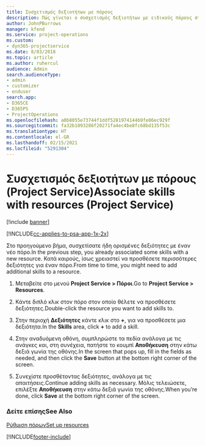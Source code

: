 ```yaml
---
title: Συσχετισμός δεξιοτήτων με πόρους
description: Πώς γίνεται ο συσχετισμός δεξιοτήτων με ειδικούς πόρους στο Project Service
author: JohnPBurrows
manager: kfend
ms.service: project-operations
ms.custom:
- dyn365-projectservice
ms.date: 8/03/2018
ms.topic: article
ms.author: ruhercul
audience: Admin
search.audienceType:
- admin
- customizer
- enduser
search.app:
- D365CE
- D365PS
- ProjectOperations
ms.openlocfilehash: a0b8055e73744f1ddf5281974144b9fe06ec929f
ms.sourcegitcommit: fa32b1893286f20271fa4ec4be8fc68bd135f53c
ms.translationtype: HT
ms.contentlocale: el-GR
ms.lasthandoff: 02/15/2021
ms.locfileid: "5291304"
---
```

# <a name="associate-skills-with-resources-project-service"></a><span data-ttu-id="f0d0f-103">Συσχετισμός δεξιοτήτων με πόρους (Project Service)</span><span class="sxs-lookup"><span data-stu-id="f0d0f-103">Associate skills with resources (Project Service)</span></span>

[!include [banner](../includes/psa-now-project-operations.md)]

[!INCLUDE[cc-applies-to-psa-app-1x-2x](../includes/cc-applies-to-psa-app-1x-2x.md)]

<span data-ttu-id="f0d0f-104">Στο προηγούμενο βήμα, συσχετίσατε ήδη ορισμένες δεξιότητες με έναν νέο πόρο.</span><span class="sxs-lookup"><span data-stu-id="f0d0f-104">In the previous step, you already associated some skills with  a new resource.</span></span> <span data-ttu-id="f0d0f-105">Κατά καιρούς, ίσως χρειαστεί να προσθέσετε περισσότερες δεξιότητες για έναν πόρο.</span><span class="sxs-lookup"><span data-stu-id="f0d0f-105">From time to time, you might need to add additional skills to a resource.</span></span>  
  
1.  <span data-ttu-id="f0d0f-106">Μεταβείτε στο μενού **Project Service > Πόροι**.</span><span class="sxs-lookup"><span data-stu-id="f0d0f-106">Go to **Project Service > Resources**.</span></span>  
  
2.  <span data-ttu-id="f0d0f-107">Κάντε διπλό κλικ στον πόρο στον οποίο θέλετε να προσθέσετε δεξιότητες.</span><span class="sxs-lookup"><span data-stu-id="f0d0f-107">Double-click the resource you want to add skills to.</span></span>  
  
3.  <span data-ttu-id="f0d0f-108">Στην περιοχή **Δεξιότητες** κάντε κλικ στο **+**, για να προσθέσετε μια δεξιότητα.</span><span class="sxs-lookup"><span data-stu-id="f0d0f-108">In the **Skills** area, click **+** to add a skill.</span></span>  
  
4.  <span data-ttu-id="f0d0f-109">Στην αναδυόμενη οθόνη, συμπληρώστε τα πεδία ανάλογα με τις ανάγκες και, στη συνέχεια, πατήστε το κουμπί **Αποθήκευση** στην κάτω δεξιά γωνία της οθόνης.</span><span class="sxs-lookup"><span data-stu-id="f0d0f-109">In the screen that pops up, fill in the fields as needed, and then click the **Save** button at the bottom right corner of the screen.</span></span>  
  
5.  <span data-ttu-id="f0d0f-110">Συνεχίστε προσθέτοντας δεξιότητες, ανάλογα με τις απαιτήσεις.</span><span class="sxs-lookup"><span data-stu-id="f0d0f-110">Continue adding skills as necessary.</span></span> <span data-ttu-id="f0d0f-111">Μόλις τελειώσετε, επιλέξτε **Αποθήκευση** στην κάτω δεξιά γωνία της οθόνης.</span><span class="sxs-lookup"><span data-stu-id="f0d0f-111">When you’re done, click **Save** at the bottom right corner of the screen.</span></span>  
  
### <a name="see-also"></a><span data-ttu-id="f0d0f-112">Δείτε επίσης</span><span class="sxs-lookup"><span data-stu-id="f0d0f-112">See Also</span></span>  
 [<span data-ttu-id="f0d0f-113">Ρύθμιση πόρων</span><span class="sxs-lookup"><span data-stu-id="f0d0f-113">Set up resources</span></span>](../psa/set-up-resources.md)


[!INCLUDE[footer-include](../includes/footer-banner.md)]